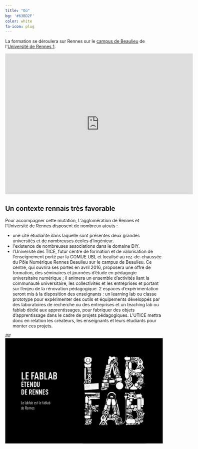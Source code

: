 ```yaml
---
title: "Où"
bg: '#63BD2F'
color: white
fa-icon: plug
---
```

La formation se déroulera sur Rennes sur le [campus de Beaulieu](https://goo.gl/maps/2RzZzaMcVhz) de l'[Université de Rennes 1](https://www.univ-rennes1.fr/).
<center>
<iframe src="https://www.google.com/maps/embed?pb=!1m18!1m12!1m3!1d2663.73053823936!2d-1.6409106865178071!3d48.1154335792216!2m3!1f0!2f0!3f0!3m2!1i1024!2i768!4f13.1!3m3!1m2!1s0x480edee4490f4333%3A0x3c4238e97734ee99!2sISTIC!5e0!3m2!1sfr!2sfr!4v1459425562960" width="600" height="450" frameborder="0" style="border:0" allowfullscreen></iframe>
</center>

## Un contexte rennais très favorable

Pour accompagner cette mutation, L’agglomération de Rennes et l’Université de Rennes disposent de nombreux atouts :

- une cité étudiante dans laquelle sont présentes deux grandes universités et de nombreuses écoles d’ingénieur.
- l'existence de nombreuses associations dans le domaine DIY.
- l’Université des TICE, futur centre de formation et de valorisation de l’enseignement porté par la COMUE UBL et localisé au rez-de-chaussée du Pôle Numérique Rennes Beaulieu sur le campus de Beaulieu. Ce centre, qui ouvrira ses portes en avril 2016, proposera une offre de formation, des séminaires et journées d’étude en pédagogie universitaire numérique ; il animera un ensemble d’activités liant la communauté universitaire, les collectivités et les entreprises et portant sur l’enjeu de la rénovation pédagogique. 2 espaces d’expérimentation seront mis à la disposition des enseignants : un learning lab ou classe prototype pour expérimenter des outils et équipements développés par des
laboratoires de recherche ou des entreprises et un teaching lab ou fablab dédié aux apprentissages, pour fabriquer des objets d’apprentissage dans le cadre de projets pédagogiques. L’UTICE mettra donc en relation les créateurs, les enseignants et leurs étudiants pour monter ces projets.

##[![image](../img/fablabrennesmtropolemetronum2015-1-638.jpg)](http://www.labfab.fr/)
